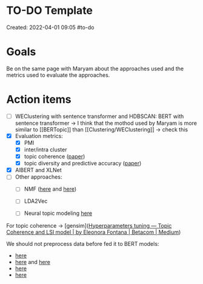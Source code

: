 # TO-DO Template
Created: 2022-04-01 09:05
#to-do 

# Goals
Be on the same page with Maryam about the approaches used and the metrics used to evaluate the approaches.

# Action items
- [ ] WEClustering with sentence transformer and HDBSCAN: BERT with sentence transformer -> I think that the mothod used by Maryam is more similar to [[BERTopic]] than [[Clustering/WEClustering]] -> check this
- [x] Evaluation metrics:
	- [x] PMI
	- [x] inter/intra cluster
	- [x] topic coherence ([paper](https://arxiv.org/pdf/2004.14914.pdf))
	- [x] topic diversity and predictive accuracy ([paper](https://arxiv.org/pdf/2103.00498.pdf))
- [x] AlBERT and XLNet
- [ ] Other approaches:
	- [ ] NMF ([here](https://towardsdatascience.com/topic-modeling-articles-with-nmf-8c6b2a227a45) and [here](https://medium.com/voice-tech-podcast/topic-modelling-using-nmf-2f510d962b6e))
	- [ ] LDA2Vec
	- [ ] Neural topic modeling [here](https://aclanthology.org/2021.findings-acl.382.pdf)


For topic coherence -> [gensim]([Hyperparameters tuning — Topic Coherence and LSI model | by Eleonora Fontana | Betacom | Medium](https://medium.com/betacom/hyperparameters-tuning-topic-coherence-and-lsi-model-d31701f8aeec#:~:text=Topic%20Coherence%20in%20Python%20As%20stated%20in%20the,in%20order%20to%20choose%20the%20best%20num_topics%20value.))

We should not preprocess data before fed it to BERT models:
- [here](https://www.researchgate.net/post/Do_you_need_to_preprocess_text_for_BERT)
- [here](https://towardsdatascience.com/part-1-data-cleaning-does-bert-need-clean-data-6a50c9c6e9fd) and [here](https://towardsdatascience.com/does-bert-need-clean-data-part-2-classification-d29adf9f745a)
- [here](https://stackoverflow.com/questions/63979544/using-trained-bert-model-and-data-preprocessing)
- [here](https://stackoverflow.com/questions/62578609/data-preprocessing-for-bert-base-german)